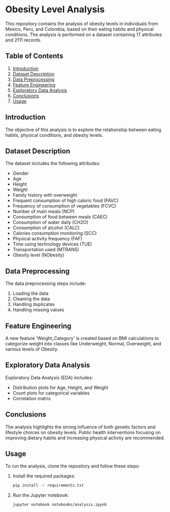 
# Obesity Level Analysis

This repository contains the analysis of obesity levels in individuals from Mexico, Peru, and Colombia, based on their eating habits and physical conditions. The analysis is performed on a dataset containing 17 attributes and 2111 records.

## Table of Contents
1. [Introduction](#introduction)
2. [Dataset Description](#dataset-description)
3. [Data Preprocessing](#data-preprocessing)
4. [Feature Engineering](#feature-engineering)
5. [Exploratory Data Analysis](#exploratory-data-analysis)
6. [Conclusions](#conclusions)
7. [Usage](#usage)

## Introduction
The objective of this analysis is to explore the relationship between eating habits, physical conditions, and obesity levels.

## Dataset Description
The dataset includes the following attributes:
- Gender
- Age
- Height
- Weight
- Family history with overweight
- Frequent consumption of high caloric food (FAVC)
- Frequency of consumption of vegetables (FCVC)
- Number of main meals (NCP)
- Consumption of food between meals (CAEC)
- Consumption of water daily (CH2O)
- Consumption of alcohol (CALC)
- Calories consumption monitoring (SCC)
- Physical activity frequency (FAF)
- Time using technology devices (TUE)
- Transportation used (MTRANS)
- Obesity level (NObesity)

## Data Preprocessing
The data preprocessing steps include:
1. Loading the data
2. Cleaning the data
3. Handling duplicates
4. Handling missing values

## Feature Engineering
A new feature 'Weight_Category' is created based on BMI calculations to categorize weight into classes like Underweight, Normal, Overweight, and various levels of Obesity.

## Exploratory Data Analysis
Exploratory Data Analysis (EDA) includes:
- Distribution plots for Age, Height, and Weight
- Count plots for categorical variables
- Correlation matrix

## Conclusions
The analysis highlights the strong influence of both genetic factors and lifestyle choices on obesity levels. Public health interventions focusing on improving dietary habits and increasing physical activity are recommended.

## Usage
To run the analysis, clone the repository and follow these steps:

1. Install the required packages:
    ```bash
    pip install -r requirements.txt
    ```

2. Run the Jupyter notebook:
    ```bash
    jupyter notebook notebooks/analysis.ipynb
    ```
